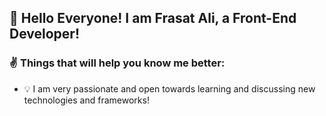 ## 👋 Hello Everyone! I am Frasat Ali, a Front-End Developer!

### ✌ Things that will help you know me better:
  
  - 💡 I am very passionate and open towards learning and discussing new technologies and frameworks!

<!--
**faraasat/faraasat** is a ✨ _special_ ✨ repository because its `README.md` (this file) appears on your GitHub profile.

Here are some ideas to get you started:

- 🔭 I’m currently working on ...
- 🌱 I’m currently learning ...
- 👯 I’m looking to collaborate on ...
- 🤔 I’m looking for help with ...
- 💬 Ask me about ...
- 📫 How to reach me: ...
- 😄 Pronouns: ...
- ⚡ Fun fact: ...
-->
